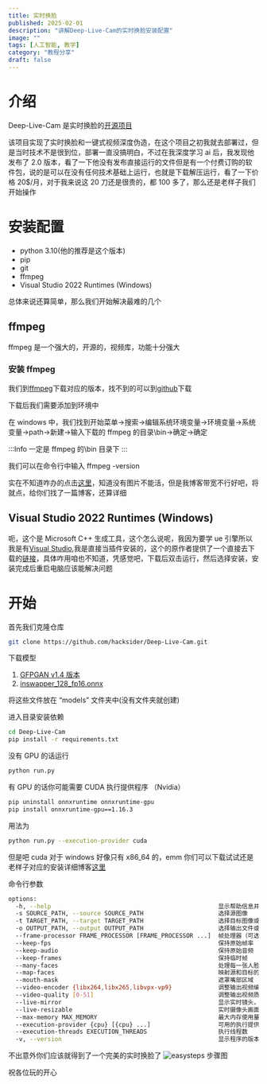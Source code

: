```yaml
---
title: 实时换脸
published: 2025-02-01
description: "讲解Deep-Live-Cam的实时换脸安装配置"
image: ""
tags: [人工智能, 教学]
category: "教程分享"
draft: false
---
```


# 介绍

Deep-Live-Cam 是实时换脸的[开源项目](https://github.com/hacksider/Deep-Live-Cam)

该项目实现了实时换脸和一键式视频深度伪造，在这个项目之初我就去部署过，但是当时技术不是很到位，部署一直没搞明白，不过在我深度学习 ai 后，我发现他发布了 2.0 版本，看了一下他没有发布直接运行的文件但是有一个付费订购的软件包，说的是可以在没有任何技术基础上运行，也就是下载解压运行，看了一下价格 20$/月，对于我来说这 20 刀还是很贵的，都 100 多了，那么还是老样子我们开始操作

# 安装配置

- python 3.10(他的推荐是这个版本)
- pip
- git
- ffmpeg
- Visual Studio 2022 Runtimes (Windows)

总体来说还算简单，那么我们开始解决最难的几个

## ffmpeg

ffmpeg 是一个强大的，开源的，视频库，功能十分强大

### 安装 ffmpeg

我们到[ffmpeg](https://ffmpeg.org/download.html)下载对应的版本，找不到的可以到[github](https://github.com/BtbN/FFmpeg-Builds/releases)下载

下载后我们需要添加到环境中

在 windows 中，我们找到开始菜单->搜索->编辑系统环境变量->环境变量->系统变量->path->新建->输入下载的 ffmpeg 的目录\bin->确定->确定

:::Info
一定是 ffmpeg 的\bin 目录下
:::

我们可以在命令行中输入 ffmpeg -version

实在不知道咋办的点击[这里](https://blog.csdn.net/Natsuago/article/details/143231558)，知道没有图片不能活，但是我博客带宽不行好吧，将就点，给你们找了一篇博客，还算详细

## Visual Studio 2022 Runtimes (Windows)

呃，这个是 Microsoft C++ 生成工具，这个怎么说呢，我因为要学 ue 引擎所以我是有[Visual Studio](https://visualstudio.microsoft.com/zh-hans/vs/),我是直接当插件安装的，这个的原作者提供了一个直接去下载的[链接](https://visualstudio.microsoft.com/zh-hans/visual-cpp-build-tools/)，具体咋用咱也不知道，凭感觉吧，下载后双击运行，然后选择安装，安装完成后重启电脑应该能解决问题

# 开始

首先我们克隆仓库

```bash
git clone https://github.com/hacksider/Deep-Live-Cam.git
```

下载模型

1. [GFPGAN v1.4 版本](https://huggingface.co/hacksider/deep-live-cam/resolve/main/GFPGANv1.4.pth)
2. [inswapper_128_fp16.onnx](https://huggingface.co/hacksider/deep-live-cam/resolve/main/inswapper_128_fp16.onnx)

将这些文件放在 “models” 文件夹中(没有文件夹就创建)

进入目录安装依赖

```bash
cd Deep-Live-Cam
pip install -r requirements.txt
```

没有 GPU 的话运行

```bash
python run.py
```

有 GPU 的话你可能需要 CUDA 执行提供程序 （Nvidia）

```bash
pip uninstall onnxruntime onnxruntime-gpu
pip install onnxruntime-gpu==1.16.3
```

用法为

```bash
python run.py --execution-provider cuda
```

但是吧 cuda 对于 windows 好像只有 x86_64 的，emm 你们可以下载试试还是老样子对应的安装详细博客[这里](https://blog.csdn.net/chen565884393/article/details/127905428)

命令行参数

```bash
options:
  -h, --help                                               显示帮助信息并退出
  -s SOURCE_PATH, --source SOURCE_PATH                     选择源图像
  -t TARGET_PATH, --target TARGET_PATH                     选择目标图像或视频
  -o OUTPUT_PATH, --output OUTPUT_PATH                     选择输出文件或目录
  --frame-processor FRAME_PROCESSOR [FRAME_PROCESSOR ...]  帧处理器（可选：face_swapper, face_enhancer 等）
  --keep-fps                                               保持原始帧率
  --keep-audio                                             保持原始音频
  --keep-frames                                            保持临时帧
  --many-faces                                             处理每一张人脸
  --map-faces                                              映射源和目标的面部
  --mouth-mask                                             遮罩嘴部区域
  --video-encoder {libx264,libx265,libvpx-vp9}             调整输出视频编码器
  --video-quality [0-51]                                   调整输出视频质量
  --live-mirror                                            显示实时镜头，如前置摄像头的画面
  --live-resizable                                         实时摄像头画面可调整大小
  --max-memory MAX_MEMORY                                  最大内存使用量（单位：GB）
  --execution-provider {cpu} [{cpu} ...]                   可用的执行提供者（可选：cpu 等）
  --execution-threads EXECUTION_THREADS                    执行线程数
  -v, --version                                            显示程序的版本号并退出
```

不出意外你们应该就得到了一个完美的实时换脸了
![easysteps](https://github.com/user-attachments/assets/af825228-852c-411b-b787-ffd9aac72fc6)
步骤图

祝各位玩的开心
